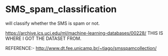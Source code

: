 # SMS_spam_classification
will classify whether the SMS is spam or not.

https://archive.ics.uci.edu/ml/machine-learning-databases/00228/ THIS IS WHERE I GOT THE DATASET FROM.


REFERENCE:-
http://www.dt.fee.unicamp.br/~tiago/smsspamcollection/
